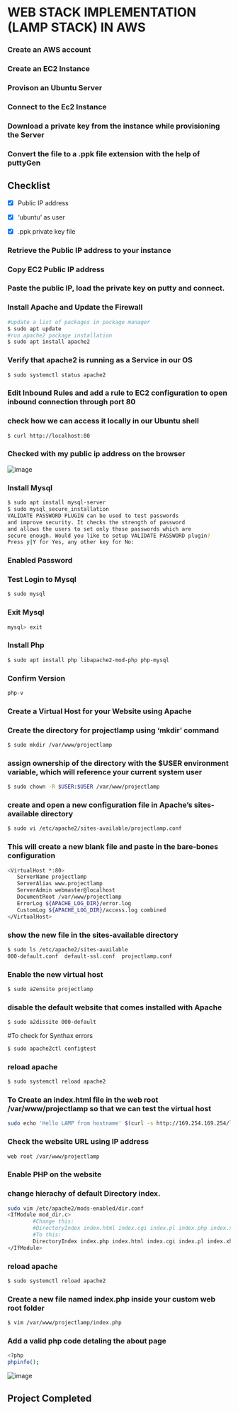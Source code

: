 # WEB STACK IMPLEMENTATION (LAMP STACK) IN AWS
### Create an AWS account
### Create an EC2 Instance
### Provison an Ubuntu Server
### Connect to the Ec2 Instance
### Download a private key from the instance while provisioning the Server
### Convert the file to a .ppk file extension with the help of puttyGen
## Checklist

*[x] Public IP address

*[x] ‘ubuntu’ as user

*[x] .ppk private key file
### Retrieve the Public IP address to your instance
### Copy EC2 Public IP address
### Paste the public IP, load the private key on putty and connect.
### Install Apache and Update the Firewall
``` bash
#update a list of packages in package manager
$ sudo apt update
#run apache2 package installation
$ sudo apt install apache2
```
### Verify that apache2 is running as a Service in our OS

``` bash
$ sudo systemctl status apache2
```
### Edit Inbound Rules and add a rule to EC2 configuration to open inbound connection through port 80
### check how we can access it locally in our Ubuntu shell

``` bash
$ curl http://localhost:80
```
### Checked with my public ip address on the browser <Public-IP-Address>
![image](https://user-images.githubusercontent.com/41236641/115602134-7f74e380-a2d6-11eb-8c2f-879bd7a702a8.png)

### Install Mysql
``` bash
$ sudo apt install mysql-server
$ sudo mysql_secure_installation
VALIDATE PASSWORD PLUGIN can be used to test passwords
and improve security. It checks the strength of password
and allows the users to set only those passwords which are
secure enough. Would you like to setup VALIDATE PASSWORD plugin?
Press y|Y for Yes, any other key for No:
```
### Enabled Password 
### Test Login to Mysql
``` bash
$ sudo mysql
```
### Exit Mysql
```bash
mysql> exit
```
### Install Php
``` bash
$ sudo apt install php libapache2-mod-php php-mysql
```
### Confirm Version
``` bash
php-v
 ```
 ### Create a Virtual Host for your Website using Apache
 ### Create the directory for projectlamp using ‘mkdir’ command
 ```bash
 $ sudo mkdir /var/www/projectlamp
 ```
 ### assign ownership of the directory with the $USER environment variable, which will reference your current system user
 ``` bash
 $ sudo chown -R $USER:$USER /var/www/projectlamp
 ```
 ### create and open a new configuration file in Apache’s sites-available directory
 ```bash
 $ sudo vi /etc/apache2/sites-available/projectlamp.conf
 ```
 ### This will create a new blank file and paste in the bare-bones configuration
 ```bash
 <VirtualHost *:80>
    ServerName projectlamp
    ServerAlias www.projectlamp 
    ServerAdmin webmaster@localhost
    DocumentRoot /var/www/projectlamp
    ErrorLog ${APACHE_LOG_DIR}/error.log
    CustomLog ${APACHE_LOG_DIR}/access.log combined
</VirtualHost> 
```
### show the new file in the sites-available directory
```bash
$ sudo ls /etc/apache2/sites-available
000-default.conf  default-ssl.conf  projectlamp.conf
```
###  Enable the new virtual host
```bash
$ sudo a2ensite projectlamp
```
### disable the default website that comes installed with Apache
```bash
$ sudo a2dissite 000-default
```
#To check for Synthax errors
```bash
$ sudo apache2ctl configtest
```
### reload apache
```bash
$ sudo systemctl reload apache2
```
### To Create an index.html file in the web root /var/www/projectlamp so that we can test the virtual host
```bash
sudo echo 'Hello LAMP from hostname' $(curl -s http://169.254.169.254/latest/meta-data/public-hostname) 'with public IP' $(curl -s http://169.254.169.254/latest/meta-data/public-ipv4) > /var/www/projectlamp/index.html

```
### Check the website URL using IP address

```bash
web root /var/www/projectlamp
```

### Enable PHP on the website
### change hierachy of default Directory index.
```bash
sudo vim /etc/apache2/mods-enabled/dir.conf
<IfModule mod_dir.c>
        #Change this:
        #DirectoryIndex index.html index.cgi index.pl index.php index.xhtml index.htm
        #To this:
        DirectoryIndex index.php index.html index.cgi index.pl index.xhtml index.htm
</IfModule>
```
### reload apache
```bash
$ sudo systemctl reload apache2
```
### Create a new file named index.php inside your custom web root folder
``` bash
$ vim /var/www/projectlamp/index.php
```

### Add a valid php code detaling the about page
```bash
<?php
phpinfo();
```

![image](https://user-images.githubusercontent.com/41236641/115624311-5e21f080-a2f2-11eb-80a7-c79dbe15c66d.png)
## Project Completed

